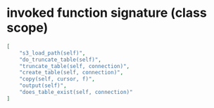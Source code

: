 # invoked function signature (class scope)

```json
[
    "s3_load_path(self)",
    "do_truncate_table(self)",
    "truncate_table(self, connection)",
    "create_table(self, connection)",
    "copy(self, cursor, f)",
    "output(self)",
    "does_table_exist(self, connection)"
]
```

